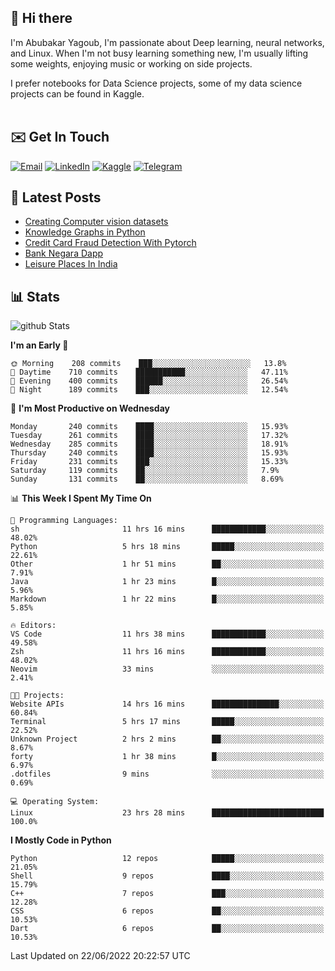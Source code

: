 ## 👋 Hi there

I'm Abubakar Yagoub, I'm passionate about Deep learning, neural networks, and
Linux. When I'm not busy learning something new, I'm usually lifting some
weights, enjoying music or working on side projects.

I prefer notebooks for Data Science projects, some of my data science projects
can be found in Kaggle. <br> <br>

## ✉️ Get In Touch

[![Email](https://img.shields.io/badge/Email-f1f1f1?style=for-the-badge&logo=gmail&logoColor=0f111a)](mailto:hi@blacksuan19.dev)
[![LinkedIn](https://img.shields.io/badge/LinkedIn-0077B5?style=for-the-badge&logo=linkedin&logoColor=white)](https://www.linkedin.com/in/blacksuan19/)
[![Kaggle](https://img.shields.io/badge/Kaggle-5acfff?style=for-the-badge&logo=kaggle&logoColor=white)](http://kaggle.com/abubakaryagob/)
[![Telegram](https://img.shields.io/badge/Telegram-2CA5E0?style=for-the-badge&logo=telegram&logoColor=white)](https://t.me/blacksuan19)

## 📩 Latest Posts

<!-- BLOG-POST-LIST:START -->
- [Creating Computer vision datasets](http://blacksuan19.dev/blog/creating-datasets/)
- [Knowledge Graphs in Python](http://blacksuan19.dev/projects/Knowledge_Graphs/)
- [Credit Card Fraud Detection With Pytorch](http://blacksuan19.dev/projects/credit-card-fraud-detection-with-pytorch/)
- [Bank Negara Dapp](http://blacksuan19.dev/projects/bank-negara/)
- [Leisure Places In India](http://blacksuan19.dev/projects/leisure-places-in-india/)
<!-- BLOG-POST-LIST:END -->

## 📊 Stats

![github Stats](https://github-readme-stats.vercel.app/api?username=blacksuan19&theme=github_dark&show_icons=true&count_private=true&custom_title=Github%20Stats&hide_border=true)

<!--START_SECTION:waka-->
**I'm an Early 🐤** 

```text
🌞 Morning    208 commits    ███░░░░░░░░░░░░░░░░░░░░░░   13.8% 
🌆 Daytime    710 commits    ███████████░░░░░░░░░░░░░░   47.11% 
🌃 Evening    400 commits    ██████░░░░░░░░░░░░░░░░░░░   26.54% 
🌙 Night      189 commits    ███░░░░░░░░░░░░░░░░░░░░░░   12.54%

```
📅 **I'm Most Productive on Wednesday** 

```text
Monday       240 commits    ████░░░░░░░░░░░░░░░░░░░░░   15.93% 
Tuesday      261 commits    ████░░░░░░░░░░░░░░░░░░░░░   17.32% 
Wednesday    285 commits    ████░░░░░░░░░░░░░░░░░░░░░   18.91% 
Thursday     240 commits    ████░░░░░░░░░░░░░░░░░░░░░   15.93% 
Friday       231 commits    ███░░░░░░░░░░░░░░░░░░░░░░   15.33% 
Saturday     119 commits    ██░░░░░░░░░░░░░░░░░░░░░░░   7.9% 
Sunday       131 commits    ██░░░░░░░░░░░░░░░░░░░░░░░   8.69%

```


📊 **This Week I Spent My Time On** 

```text
💬 Programming Languages: 
sh                       11 hrs 16 mins      ████████████░░░░░░░░░░░░░   48.02% 
Python                   5 hrs 18 mins       █████░░░░░░░░░░░░░░░░░░░░   22.61% 
Other                    1 hr 51 mins        ██░░░░░░░░░░░░░░░░░░░░░░░   7.91% 
Java                     1 hr 23 mins        █░░░░░░░░░░░░░░░░░░░░░░░░   5.96% 
Markdown                 1 hr 22 mins        █░░░░░░░░░░░░░░░░░░░░░░░░   5.85%

🔥 Editors: 
VS Code                  11 hrs 38 mins      ████████████░░░░░░░░░░░░░   49.58% 
Zsh                      11 hrs 16 mins      ████████████░░░░░░░░░░░░░   48.02% 
Neovim                   33 mins             ░░░░░░░░░░░░░░░░░░░░░░░░░   2.41%

🐱‍💻 Projects: 
Website APIs             14 hrs 16 mins      ███████████████░░░░░░░░░░   60.84% 
Terminal                 5 hrs 17 mins       █████░░░░░░░░░░░░░░░░░░░░   22.52% 
Unknown Project          2 hrs 2 mins        ██░░░░░░░░░░░░░░░░░░░░░░░   8.67% 
forty                    1 hr 38 mins        █░░░░░░░░░░░░░░░░░░░░░░░░   6.97% 
.dotfiles                9 mins              ░░░░░░░░░░░░░░░░░░░░░░░░░   0.69%

💻 Operating System: 
Linux                    23 hrs 28 mins      █████████████████████████   100.0%

```

**I Mostly Code in Python** 

```text
Python                   12 repos            █████░░░░░░░░░░░░░░░░░░░░   21.05% 
Shell                    9 repos             ████░░░░░░░░░░░░░░░░░░░░░   15.79% 
C++                      7 repos             ███░░░░░░░░░░░░░░░░░░░░░░   12.28% 
CSS                      6 repos             ██░░░░░░░░░░░░░░░░░░░░░░░   10.53% 
Dart                     6 repos             ██░░░░░░░░░░░░░░░░░░░░░░░   10.53%

```



 Last Updated on 22/06/2022 20:22:57 UTC
<!--END_SECTION:waka-->
